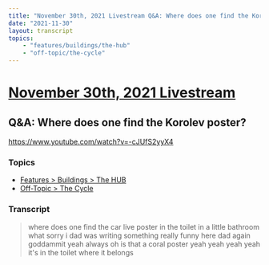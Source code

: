 ```yaml
---
title: "November 30th, 2021 Livestream Q&A: Where does one find the Korolev poster?"
date: "2021-11-30"
layout: transcript
topics:
    - "features/buildings/the-hub"
    - "off-topic/the-cycle"
---
```

# [November 30th, 2021 Livestream](../2021-11-30.md)
## Q&A: Where does one find the Korolev poster?
https://www.youtube.com/watch?v=-cJUfS2yyX4

### Topics
* [Features > Buildings > The HUB](../topics/features/buildings/the-hub.md)
* [Off-Topic > The Cycle](../topics/off-topic/the-cycle.md)

### Transcript

> where does one find the car live poster in the toilet in a little bathroom what sorry i dad was writing something really funny here dad again goddammit yeah always oh is that a coral poster yeah yeah yeah yeah it's in the toilet where it belongs
